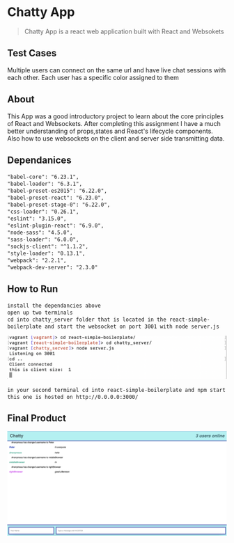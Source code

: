 # Chatty App
> Chatty App is a react web application built with React and Websokets

## Test Cases

Multiple users can connect on the same url and have live chat sessions with each other.
Each user has a specific color assigned to them

## About

This App was a good introductory project to learn about the core principles of React and Websockets. After completing this assignment I have a much better understanding of props,states and React's lifecycle components. Also how to use websockets on the client and server side transmitting data.


## Dependanices

    "babel-core": "6.23.1",
    "babel-loader": "6.3.1",
    "babel-preset-es2015": "6.22.0",
    "babel-preset-react": "6.23.0",
    "babel-preset-stage-0": "6.22.0",
    "css-loader": "0.26.1",
    "eslint": "3.15.0",
    "eslint-plugin-react": "6.9.0",
    "node-sass": "4.5.0",
    "sass-loader": "6.0.0",
    "sockjs-client": "^1.1.2",
    "style-loader": "0.13.1",
    "webpack": "2.2.1",
    "webpack-dev-server": "2.3.0"

## How to Run

    install the dependancies above
    open up two terminals
    cd into chatty_server folder that is located in the react-simple-boilerplate and start the websocket on port 3001 with node server.js

 !["sceenshot of url page"](./docs/websocket.png)
 
    in your second terminal cd into react-simple-boilerplate and npm start this one is hosted on http://0.0.0.0:3000/

    


## Final Product

!["sceenshot of url page"](./docs/ChatApp.png)

